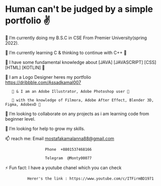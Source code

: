 # Human can't be judged by a simple portfolio ✌

 🍷 I’m currently doing my B.S.C in CSE From Premier University(spring 2022).
 
🍒 I’m currently learning C & thinking to continue with C++ 🍒

🍔 I have some fundamental knowledge about [JAVA] [JAVASCRIPT] [CSS] [HTML] [KOTLIN] 🍔

🍔 I am a Logo Designer heres my portfolio  https://dribbble.com/Assadkamal007
       
       🍔 & I am an Adobe Illustrator, Adobe Photoshop user 🍔
       
       🍔 with the knowledge of Filmora, Adobe After Effect, Blender 3D, Figma, AdobexD 🍔

👯 I’m looking to collaborate on any projects as i am learning code from beginner level.

🤔 I’m looking for help to grow my skills.

📫 reach me:  Email   mostafakamalanna88@gmail.com
                      
                      Phone  +8801537468166
                      
                      Telegram  @Monty00077

⚡ Fun fact: I have a youtube chanel which you can check 
              
              Herer's the link : https://www.youtube.com/c/ITFirmBD1971

